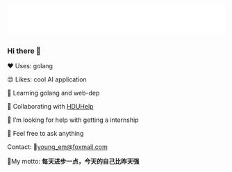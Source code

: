 <h1 align="center">
  <img src="name.svg" alt="YuYoung" />
</h1>

### Hi there 👋


❤️ Uses: golang

😍 Likes: cool AI application

🌱 Learning golang and web-dep

👯 Collaborating with [HDUHelp](https://github.com/hduhelp)

🤔 I’m looking for help with getting a internship

💬 Feel free to ask anything

Contact: 📧young_em@foxmail.com

💌My motto: **每天进步一点，今天的自己比昨天强**
